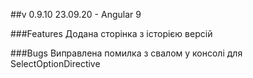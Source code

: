 ##v 0.9.10
23.09.20 - Angular 9

###Features
Додана сторінка з історією версій

###Bugs
Виправлена помилка з свалом у консолі для SelectOptionDirective
